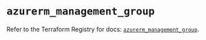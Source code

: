 # `azurerm_management_group`

Refer to the Terraform Registry for docs: [`azurerm_management_group`](https://registry.terraform.io/providers/hashicorp/azurerm/3.91.0/docs/resources/management_group).
